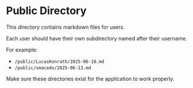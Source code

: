 # Public Directory

This directory contains markdown files for users.

Each user should have their own subdirectory named after their username.

For example:

- `/public/LucasKonrath/2025-06-10.md`
- `/public/xmacedo/2025-06-13.md`

Make sure these directories exist for the application to work properly.
